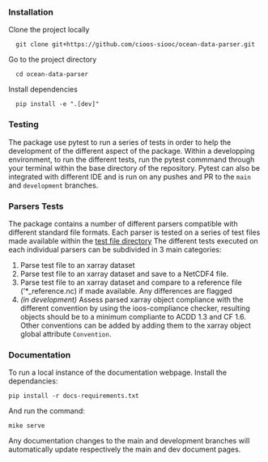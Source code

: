 
### Installation
Clone the project locally

```shell
  git clone git+https://github.com/cioos-siooc/ocean-data-parser.git
```

Go to the project directory

```shell
  cd ocean-data-parser
```

Install dependencies

```shell
  pip install -e ".[dev]"
```

### Testing
The package use pytest to run a series of tests in order to help the development of the different aspect of the package. Within a developping environment, to run the different tests, run the pytest commmand through your terminal within the base directory of the repository. Pytest can also be integrated with different IDE and is run on any pushes and PR to the `main` and `development` branches.

### Parsers Tests
The package contains a number of different parsers compatible with different standard file formats. Each parser is tested on a series of test files made available within the [test file directory](https://github.com/cioos-siooc/ocean-data-parser/blob/main/tests/parsers_test_files) The different tests executed on each individual parsers can be subdivided in 3 main categories:
1. Parse test file to an xarray dataset
2. Parse test file to an xarray dataset and save to a NetCDF4 file.
3. Parse test file to an xarray dataset and compare to a reference file ('*_reference.nc) if made available. Any differences are flagged
4. *(in development)* Assess parsed xarray object compliance with the different convention by using the ioos-compliance checker, resulting objects should be to a minimum compliante to ACDD 1.3 and CF 1.6. Other conventions can be added by adding them to the xarray object global attribute `Convention`.


### Documentation
To run a local instance of the documentation webpage. Install the dependancies:
```console
pip install -r docs-requirements.txt
```

And run the command:

```shell
mike serve
```

Any documentation changes to the main and development branches will automatically update respectively the main and dev document pages.

